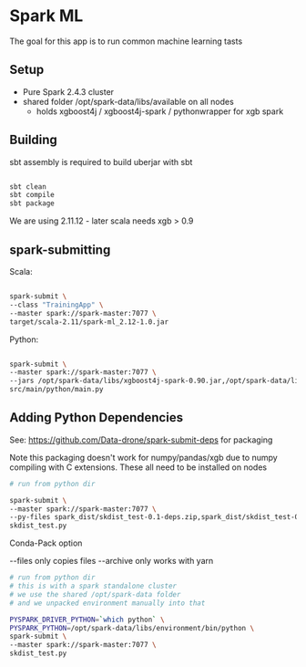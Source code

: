 # Spark ML

The goal for this app is to run common machine learning tasts

## Setup

- Pure Spark 2.4.3 cluster
- shared folder /opt/spark-data/libs/available on all nodes
  - holds xgboost4j / xgboost4j-spark / pythonwrapper for xgb spark

## Building

sbt assembly is required to build uberjar with sbt

```Bash

sbt clean
sbt compile
sbt package

```

We are using 2.11.12 - later scala needs xgb > 0.9


## spark-submitting

Scala:

```Bash

spark-submit \
--class "TrainingApp" \
--master spark://spark-master:7077 \
target/scala-2.11/spark-ml_2.12-1.0.jar

```

Python:

```Bash

spark-submit \
--master spark://spark-master:7077 \
--jars /opt/spark-data/libs/xgboost4j-spark-0.90.jar,/opt/spark-data/libs/xgboost4j-0.90.jar \
src/main/python/main.py

```

## Adding Python Dependencies

See: https://github.com/Data-drone/spark-submit-deps
for packaging

Note this packaging doesn't work for numpy/pandas/xgb due to numpy compiling with C extensions.
These all need to be installed on nodes

```Bash
# run from python dir

spark-submit \
--master spark://spark-master:7077 \
--py-files spark_dist/skdist_test-0.1-deps.zip,spark_dist/skdist_test-0.1.zip \
skdist_test.py

```

Conda-Pack option

--files only copies files
--archive only works with yarn



```Bash
# run from python dir
# this is with a spark standalone cluster
# we use the shared /opt/spark-data folder
# and we unpacked environment manually into that

PYSPARK_DRIVER_PYTHON=`which python` \
PYSPARK_PYTHON=/opt/spark-data/libs/environment/bin/python \
spark-submit \
--master spark://spark-master:7077 \
skdist_test.py

```